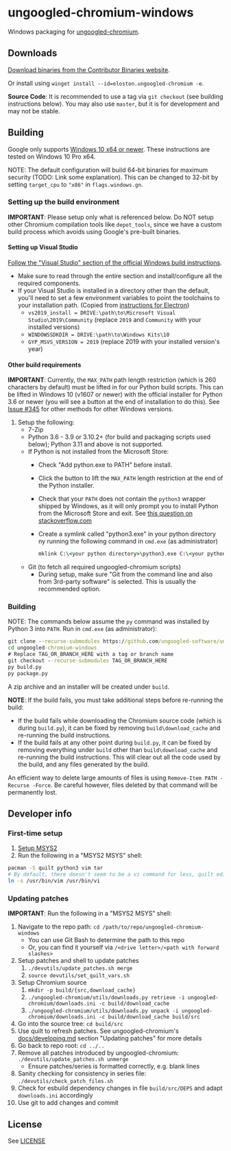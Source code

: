 # ungoogled-chromium-windows

Windows packaging for [ungoogled-chromium](//github.com/Eloston/ungoogled-chromium).

## Downloads

[Download binaries from the Contributor Binaries website](//ungoogled-software.github.io/ungoogled-chromium-binaries/).

Or install using `winget install --id=eloston.ungoogled-chromium -e`.

**Source Code**: It is recommended to use a tag via `git checkout` (see building instructions below). You may also use `master`, but it is for development and may not be stable.

## Building

Google only supports [Windows 10 x64 or newer](https://chromium.googlesource.com/chromium/src/+/refs/heads/main/docs/windows_build_instructions.md#system-requirements). These instructions are tested on Windows 10 Pro x64.

NOTE: The default configuration will build 64-bit binaries for maximum security (TODO: Link some explanation). This can be changed to 32-bit by setting `target_cpu` to `"x86"` in `flags.windows.gn`.

### Setting up the build environment

**IMPORTANT**: Please setup only what is referenced below. Do NOT setup other Chromium compilation tools like `depot_tools`, since we have a custom build process which avoids using Google's pre-built binaries.

#### Setting up Visual Studio

[Follow the "Visual Studio" section of the official Windows build instructions](https://chromium.googlesource.com/chromium/src/+/refs/heads/main/docs/windows_build_instructions.md#visual-studio).

* Make sure to read through the entire section and install/configure all the required components.
* If your Visual Studio is installed in a directory other than the default, you'll need to set a few environment variables to point the toolchains to your installation path. (Copied from [instructions for Electron](https://electronjs.org/docs/development/build-instructions-windows))
	* `vs2019_install = DRIVE:\path\to\Microsoft Visual Studio\2019\Community` (replace `2019` and `Community` with your installed versions)
	* `WINDOWSSDKDIR = DRIVE:\path\to\Windows Kits\10`
	* `GYP_MSVS_VERSION = 2019` (replace 2019 with your installed version's year)


#### Other build requirements

**IMPORTANT**: Currently, the `MAX_PATH` path length restriction (which is 260 characters by default) must be lifted in for our Python build scripts. This can be lifted in Windows 10 (v1607 or newer) with the official installer for Python 3.6 or newer (you will see a button at the end of installation to do this). See [Issue #345](https://github.com/Eloston/ungoogled-chromium/issues/345) for other methods for other Windows versions.

1. Setup the following:
    * 7-Zip
    * Python 3.6 - 3.9 or 3.10.2+ (for build and packaging scripts used below); Python 3.11 and above is not supported.
    * If Python is not installed from the Microsoft Store:
    	* Check "Add python.exe to PATH" before install.	
        * Click the button to lift the `MAX_PATH` length restriction at the end of the Python installer.
        * Check that your `PATH` does not contain the `python3` wrapper shipped by Windows, as it will only prompt you to install Python from the Microsoft Store and exit. See [this question on stackoverflow.com](https://stackoverflow.com/questions/57485491/python-python3-executes-in-command-prompt-but-does-not-run-correctly)
        * Create a symlink called "python3.exe" in your python directory ny running the following command in `cmd.exe` (as administrator)

          ```cmd
          mklink C:\<your python directory>\python3.exe C:\<your python directory>\python.exe
          ``` 
    * Git (to fetch all required ungoogled-chromium scripts)
        * During setup, make sure "Git from the command line and also from 3rd-party software" is selected. This is usually the recommended option.

### Building

NOTE: The commands below assume the `py` command was installed by Python 3 into `PATH`.
Run in `cmd.exe` (as administrator):

```cmd
git clone --recurse-submodules https://github.com/ungoogled-software/ungoogled-chromium-windows.git
cd ungoogled-chromium-windows
# Replace TAG_OR_BRANCH_HERE with a tag or branch name
git checkout --recurse-submodules TAG_OR_BRANCH_HERE
py build.py
py package.py
```

A zip archive and an installer will be created under `build`.

**NOTE**: If the build fails, you must take additional steps before re-running the build:

* If the build fails while downloading the Chromium source code (which is during `build.py`), it can be fixed by removing `build\download_cache` and re-running the build instructions.
* If the build fails at any other point during `build.py`, it can be fixed by removing everything under `build` other than `build\download_cache` and re-running the build instructions. This will clear out all the code used by the build, and any files generated by the build.

An efficient way to delete large amounts of files is using `Remove-Item PATH -Recurse -Force`. Be careful however, files deleted by that command will be permanently lost.

## Developer info

### First-time setup

1. [Setup MSYS2](http://www.msys2.org/)
2. Run the following in a "MSYS2 MSYS" shell:

```sh
pacman -S quilt python3 vim tar
# By default, there doesn't seem to be a vi command for less, quilt edit, etc.
ln -s /usr/bin/vim /usr/bin/vi
```

### Updating patches

**IMPORTANT**: Run the following in a "MSYS2 MSYS" shell:

1. Navigate to the repo path: `cd /path/to/repo/ungoogled-chromium-windows`
    * You can use Git Bash to determine the path to this repo
    * Or, you can find it yourself via `/<drive letter>/<path with forward slashes>`
2. Setup patches and shell to update patches
    1. `./devutils/update_patches.sh merge`
    2. `source devutils/set_quilt_vars.sh`
3. Setup Chromium source
    1. `mkdir -p build/{src,download_cache}`
    2. `./ungoogled-chromium/utils/downloads.py retrieve -i ungoogled-chromium/downloads.ini -c build/download_cache`
    3. `./ungoogled-chromium/utils/downloads.py unpack -i ungoogled-chromium/downloads.ini -c build/download_cache build/src`
4. Go into the source tree: `cd build/src`
5. Use quilt to refresh patches. See ungoogled-chromium's [docs/developing.md](https://github.com/Eloston/ungoogled-chromium/blob/master/docs/developing.md#updating-patches) section "Updating patches" for more details
6. Go back to repo root: `cd ../..`
7. Remove all patches introduced by ungoogled-chromium: `./devutils/update_patches.sh unmerge`
    * Ensure patches/series is formatted correctly, e.g. blank lines
8. Sanity checking for consistency in series file: `./devutils/check_patch_files.sh`
9. Check for esbuild dependency changes in file `build/src/DEPS` and adapt `downloads.ini` accordingly
10. Use git to add changes and commit

## License

See [LICENSE](LICENSE)
